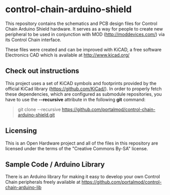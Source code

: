 control-chain-arduino-shield
============================


This repository contains the schematics and PCB design files for Control Chain Arduino Shield hardware. It serves as a way for people to create new peripheral to be used in conjunction with MOD (http://moddevices.com/) via its Control Chain interface.

These files were created and can be improved with KiCAD, a free software Electronics CAD which is available at http://www.kicad.org/

## Check out instructions ##

This project uses a set of KiCAD symbols and footprints provided by the official KiCad library (https://github.com/KiCad/). In order to properly fetch these dependencies, which are configured as submodule repositories, you have to use the **--recursive** attribute in the following **git** command:

> git clone --recursive https://github.com/portalmod/control-chain-arduino-shield.git

## Licensing ##

This is an Open Hardware project and all of the files in this repository are licensed under the terms of the "Creative Commons By-SA" license.

## Sample Code / Arduino Library ##

There is an Arduino library for making it easy to develop your own Control Chain peripherals freely available at https://github.com/portalmod/control-chain-arduino-lib
